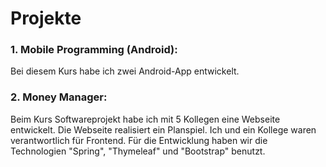 # Projekte
### 1. Mobile Programming (Android):
Bei diesem Kurs habe ich zwei Android-App entwickelt.

### 2. Money Manager:
Beim Kurs Softwareprojekt habe ich mit 5 Kollegen eine Webseite entwickelt. Die Webseite realisiert ein Planspiel. Ich und ein Kollege waren verantwortlich für Frontend. Für die Entwicklung haben wir die Technologien "Spring", "Thymeleaf" und "Bootstrap" benutzt.
